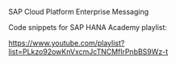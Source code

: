 SAP Cloud Platform Enterprise Messaging

Code snippets for SAP HANA Academy playlist:

https://www.youtube.com/playlist?list=PLkzo92owKnVxcmJcTNCMflrPnbBS9Wz-t

